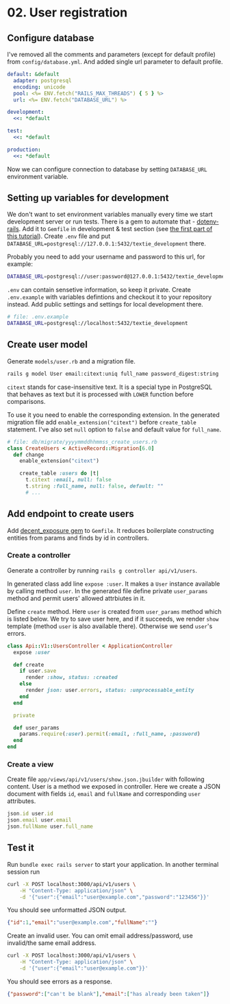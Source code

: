# 02. User registration

## Configure database

I've removed all the comments and parameters (except for default profile) from `config/database.yml`.
And added single url parameter to default profile.

```yaml
default: &default
  adapter: postgresql
  encoding: unicode
  pool: <%= ENV.fetch("RAILS_MAX_THREADS") { 5 } %>
  url: <%= ENV.fetch("DATABASE_URL") %>

development:
  <<: *default

test:
  <<: *default

production:
  <<: *default
```

Now we can configure connection to database by setting `DATABASE_URL` environment variable.

## Setting up variables for development

We don't want to set environment variables manually every time we start development server or run tests.
There is a gem to automate that - [dotenv-rails](https://github.com/bkeepers/dotenv).
Add it to `Gemfile` in development & test section
(see [the first part of this tutorial](/01-how-to-create-rails-api-application.md#configure-basic-gems)).
Create `.env` file and put `DATABASE_URL=postgresql://127.0.0.1:5432/textie_development` there.

Probably you need to add your username and password to this url, for example:
```bash
DATABASE_URL=postgresql://user:password@127.0.0.1:5432/textie_development
```

`.env` can contain sensetive information, so keep it private.
Create `.env.example` with variables defintions and checkout it to your repository instead.
Add public settings and settings for local development there. 
```bash
# file: .env.example
DATABASE_URL=postgresql://localhost:5432/textie_development
```

## Create user model

Generate `models/user.rb` and a migration file.
```bash
rails g model User email:citext:uniq full_name password_digest:string
```

`citext` stands for case-insensitive text.
It is a special type in PostgreSQL that behaves as text
but it is processed with `LOWER` function before comparisons.

To use it you need to enable the corresponding extension.
In the generated migration file add `enable_extension("citext")` before `create_table` statement.
I've also set `null` option to `false` and default value for `full_name`.

```ruby
# file: db/migrate/yyyymmddhhmmss_create_users.rb
class CreateUsers < ActiveRecord::Migration[6.0]
  def change
    enable_extension("citext")

    create_table :users do |t|
      t.citext :email, null: false
      t.string :full_name, null: false, default: ""
      # ...
```

## Add endpoint to create users

Add [decent_exposure gem](https://github.com/hashrocket/decent_exposure) to `Gemfile`.
It reduces boilerplate constructing entities from params and finds by id in controllers.

### Create a controller

Generate a controller by running `rails g controller api/v1/users`.

In generated class add line `expose :user`. It makes a `User` instance available by calling method `user`.
In the generated file define private `user_params` method and permit users' allowed attrbiutes in it.

Define `create` method. Here `user` is created from `user_params` method which is listed below.
We try to save user here, and if it succeeds, we render `show` template (method `user` is also available there).
Otherwise we send `user`'s errors.

```ruby
class Api::V1::UsersController < ApplicationController
  expose :user

  def create
    if user.save
      render :show, status: :created
    else
      render json: user.errors, status: :unprocessable_entity
    end
  end

  private

  def user_params
    params.require(:user).permit(:email, :full_name, :password)
  end
end
```

### Create a view

Create file `app/views/api/v1/users/show.json.jbuilder` with following content.
User is a method we exposed in controller.
Here we create a JSON document with fields `id`, `email` and `fullName` and corresponding `user` attributes.
```ruby
json.id user.id
json.email user.email
json.fullName user.full_name
```

## Test it

Run `bundle exec rails server` to start your application.
In another terminal session run
```bash
curl -X POST localhost:3000/api/v1/users \
    -H "Content-Type: application/json" \
    -d '{"user":{"email":"user@example.com","password":"123456"}}'
```

You should see unformatted JSON output.
```json
{"id":1,"email":"user@example.com","fullName":""}
```

Create an invalid user. You can omit email address/password, use invalid/the same email address.
```bash
curl -X POST localhost:3000/api/v1/users \
    -H "Content-Type: application/json" \
    -d '{"user":{"email":"user@example.com"}}'
```

You should see errors as a response.
```json
{"password":["can't be blank"],"email":["has already been taken"]}
```
